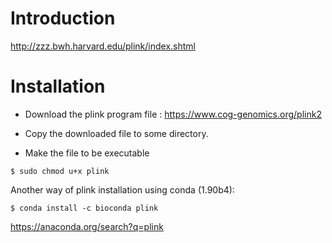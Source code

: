 # Introduction

<http://zzz.bwh.harvard.edu/plink/index.shtml>

# Installation

- Download the plink program file : <a href="https://www.cog-genomics.org/plink2" target="_blank"> https://www.cog-genomics.org/plink2 </a>

- Copy the downloaded file to some directory.

- Make the file to be executable
```
$ sudo chmod u+x plink
```

Another way of plink installation using conda (1.90b4):
```
$ conda install -c bioconda plink
```
<a href="https://anaconda.org/search?q=plink" target="_blank"> https://anaconda.org/search?q=plink </a>
